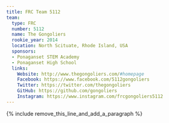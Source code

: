 ```yaml
---
title: FRC Team 5112
team:
  type: FRC
  number: 5112
  name: The Gongoliers
  rookie_year: 2014
  location: North Scituate, Rhode Island, USA
  sponsors:
  - Ponaganset STEM Academy
  - Ponaganset High School
  links:
    Website: http://www.thegongoliers.com/#homepage
    Facebook: https://www.facebook.com/5112gongoliers
    Twitter: https://twitter.com/thegongoliers
    GitHub: https://github.com/gongoliers
    Instagram: https://www.instagram.com/frcgongoliers5112
---
```


{% include remove_this_line_and_add_a_paragraph %}